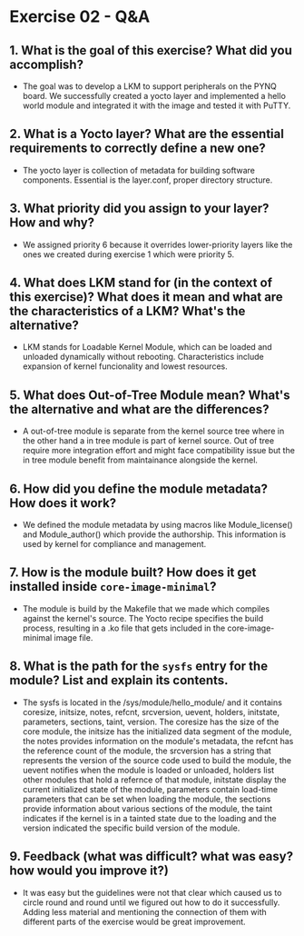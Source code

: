 # Exercise 02 - Q&A

## 1. What is the goal of this exercise? What did you accomplish?
- The goal was to develop a LKM to support peripherals on the PYNQ board. We successfully created a yocto layer and implemented a hello world module and integrated it with the image and tested it with PuTTY. 

## 2. What is a Yocto layer? What are the essential requirements to correctly define a new one?
- The yocto layer is collection of metadata for building software components. Essential is the layer.conf, proper directory structure.

## 3. What priority did you assign to your layer? How and why?
- We assigned priority 6 because it overrides lower-priority layers like the ones we created during exercise 1 which were priority 5.

## 4. What does LKM stand for (in the context of this exercise)? What does it mean and what are the characteristics of a LKM? What's the alternative?
- LKM stands for Loadable Kernel Module, which can be loaded and unloaded dynamically without rebooting. Characteristics include expansion of kernel funcionality and lowest resources. 

## 5. What does Out-of-Tree Module mean? What's the alternative and what are the differences?
- A out-of-tree module is separate from the kernel source tree where in the other hand a in tree module is part of kernel source. Out of tree require more integration effort and might face compatibility issue but the in tree module benefit from maintainance alongside the kernel.

## 6. How did you define the module metadata? How does it work?
- We defined the module metadata by using macros like Module_license() and Module_author() which provide the authorship. This information is used by kernel for compliance and management. 

## 7. How is the module built? How does it get installed inside `core-image-minimal`?
- The module is build by the Makefile that we made which compiles against the kernel's source. The Yocto recipe specifies the build process, resulting in a .ko file that gets included in the core-image-minimal image file. 

## 8. What is the path for the `sysfs` entry for the module? List and explain its contents.
- The sysfs is located in the /sys/module/hello_module/ and it contains coresize, initsize, notes, refcnt, srcversion, uevent, holders, initstate, parameters, sections, taint, version. The coresize has the size of the core module, the initsize has the initialized data segment of the module, the notes provides information on the module's metadata, the refcnt has the reference count of the module, the srcversion has a string that represents the version of the source code used to build the module, the uevent notifies when the module is loaded or unloaded, holders list other modules that hold a refernce of that module, initstate display the current initialized state of the module, parameters contain load-time parameters that can be set when loading the module, the sections provide information about various sections of the module, the taint indicates if the kernel is in a tainted state due to the loading and the version indicated the specific build version of the module. 

## 9. Feedback (what was difficult? what was easy? how would you improve it?)
- It was easy but the guidelines were not that clear which caused us to circle round and round until we figured out how to do it successfully. Adding less material and mentioning the connection of them with different parts of the exercise would be great improvement. 
